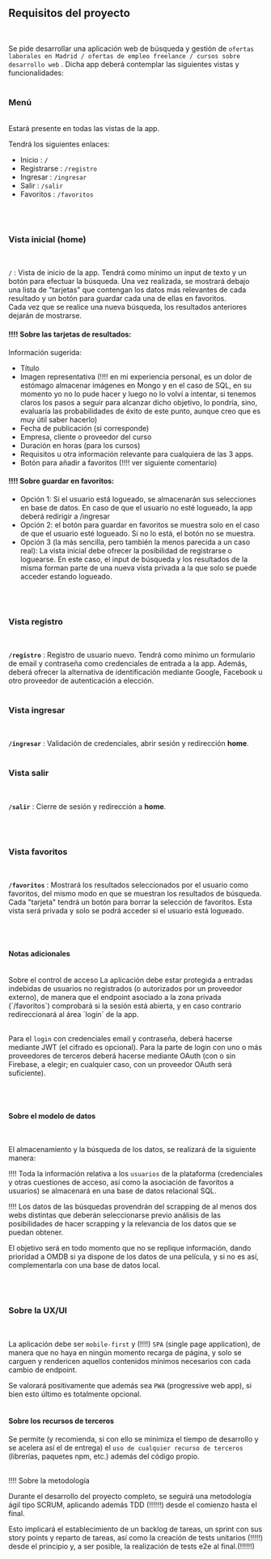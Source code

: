 
## Requisitos del proyecto
<br>

Se pide desarrollar una aplicación web de búsqueda y gestión de `ofertas laborales en Madrid / ofertas de empleo freelance / cursos sobre desarrollo web` .
Dicha app deberá contemplar las siguientes vistas y funcionalidades:
<br>
<br>

### Menú
<br>
Estará presente en todas las vistas de la app.

Tendrá los siguientes enlaces:

- Inicio : `/`
- Registrarse : `/registro`
- Ingresar : `/ingresar`
- Salir : `/salir`
- Favoritos : `/favoritos`

<br>
<br>

### Vista inicial (home)
<br>

`/` : Vista de inicio de la app. Tendrá como mínimo un input de texto y un botón para efectuar la búsqueda. Una vez realizada, se mostrará debajo una lista de "tarjetas" que contengan los datos más relevantes de cada resultado y un botón para guardar cada una de ellas en favoritos.  
Cada vez que se realice una nueva búsqueda, los resultados anteriores dejarán de mostrarse. 

#### !!!! Sobre las tarjetas de resultados:
 Información sugerida: 
 - Título
 - Imagen representativa (!!!! en mi experiencia personal, es un dolor de estómago almacenar imágenes en Mongo y en el caso de SQL, en su momento yo no lo pude hacer y luego no lo volví a intentar, si tenemos claros los pasos a seguir para alcanzar dicho objetivo, lo pondría, sino, evaluaría las probabilidades de éxito de este punto, aunque creo que es muy útil saber hacerlo)
 - Fecha de publicación (si corresponde)
 - Empresa, cliente o proveedor del curso
 - Duración en horas (para los cursos)
 - Requisitos u otra información relevante para cualquiera de las 3 apps. 
 - Botón para añadir a favoritos (!!!! ver siguiente comentario)

#### !!!! Sobre guardar en favoritos:
- Opción 1: 
Si el usuario está logueado, se almacenarán sus selecciones en base de datos. En caso de que el usuario no esté logueado, la app deberá redirigir a /ingresar
- Opción 2: el botón para guardar en favoritos se muestra solo en el caso de que el usuario esté logueado. Si no lo está, el botón no se muestra. 
- Opción 3 (la más sencilla, pero también la menos parecida a un caso real): La vista inicial debe ofrecer la posibilidad de registrarse o loguearse. En este caso, el input de búsqueda y los resultados de la misma forman parte de una nueva vista privada a la que solo se puede acceder estando logueado. 
<br>
<br>

### Vista registro
<br>

<strong>`/registro`</strong> : Registro de usuario nuevo. Tendrá como mínimo un formulario de email y contraseña como credenciales de entrada a la app. Además, deberá ofrecer la alternativa de identificación mediante Google, Facebook u otro proveedor de autenticación a elección.
<br>
<br>

### Vista ingresar
<br>

<strong>`/ingresar`</strong> : Validación de credenciales, abrir sesión y redirección **home**.
<br>
<br>

### Vista salir
<br>

<strong>`/salir`</strong> : Cierre de sesión y redirección a **home**.

<br>
<br>

### Vista favoritos
<br>

<strong>`/favoritos`</strong> : Mostrará los resultados seleccionados por el usuario como favoritos, del mismo modo en que se muestran los resultados de búsqueda. Cada "tarjeta" tendrá un botón para borrar la selección de favoritos. Esta vista será privada y solo se podrá acceder si el usuario está logueado. 

<br>
<br>

#### Notas adicionales
<br>
Sobre el control de acceso
La aplicación debe estar protegida a entradas indebidas de usuarios no registrados (o autorizados por un proveedor externo), de manera que el endpoint asociado a la zona privada (`/favoritos`) comprobará si la sesión está abierta, y en caso contrario redireccionará al área `login` de la app.
<br>
<br>

Para el `login` con credenciales email y contraseña, deberá hacerse mediante JWT (el cifrado es opcional). Para la parte de login con uno o más proveedores de terceros deberá hacerse mediante OAuth (con o sin Firebase, a elegir; en cualquier caso, con un proveedor OAuth será suficiente).

<br>
<br>

#### Sobre el modelo de datos
<br>

El almacenamiento y la búsqueda de los datos, se realizará de la siguiente manera:

!!!! Toda la información relativa a los `usuarios` de la plataforma (credenciales y otras cuestiones de acceso, así como la asociación de favoritos a usuarios) se almacenará en una base de datos relacional SQL.

!!!! Los datos de las búsquedas provendrán del scrapping de al menos dos webs distintas que deberán seleccionarse previo análisis de las posibilidades de hacer scrapping y la relevancia de los datos que se puedan obtener. 


El objetivo será en todo momento que no se replique información, dando prioridad a OMDB si ya dispone de los datos de una película, y si no es así, complementarla con una base de datos local.

<br>
<br>

### Sobre la UX/UI
<br>

La aplicación debe ser `mobile-first` y (!!!!) `SPA` (single page application), de manera que no haya en ningún momento recarga de página, y solo se carguen y rendericen aquellos contenidos mínimos necesarios con cada cambio de endpoint.

Se valorará positivamente que además sea `PWA` (progressive web app), si bien esto último es totalmente opcional.
<br>
<br>

#### Sobre los recursos de terceros

Se permite (y recomienda, si con ello se minimiza el tiempo de desarrollo y se acelera así el de entrega) el `uso de cualquier recurso de terceros` (librerías, paquetes npm, etc.) además del código propio.
<br>
<br>

!!!! Sobre la metodología

Durante el desarrollo del proyecto completo, se seguirá una metodología ágil tipo SCRUM, aplicando además TDD (!!!!!!) desde el comienzo hasta el final.

Esto implicará el establecimiento de un backlog de tareas, un sprint con sus story points y reparto de tareas, así como la creación de tests unitarios (!!!!!) desde el principio y, a ser posible, la realización de tests e2e al final.(!!!!!!)

